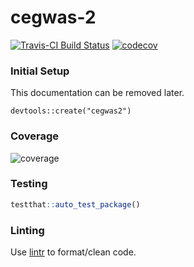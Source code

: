 # cegwas-2

[![Travis-CI Build Status](https://travis-ci.org/AndersenLab/cegwas2.svg?branch=master)](https://travis-ci.org/AndersenLab/cegwas2)
[![codecov](https://codecov.io/gh/AndersenLab/cegwas2/branch/master/graph/badge.svg)](https://codecov.io/gh/AndersenLab/cegwas2)

### Initial Setup

This documentation can be removed later.

```
devtools::create("cegwas2")
```

### Coverage

![coverage](https://codecov.io/gh/AndersenLab/cegwas2/commit/111aa38cd0f4a5010ef4334ea29761e83aeac3b6/graphs/tree.svg)


### Testing

```r
testthat::auto_test_package()
```


### Linting

Use [lintr](https://github.com/jimhester/lintr) to format/clean code.